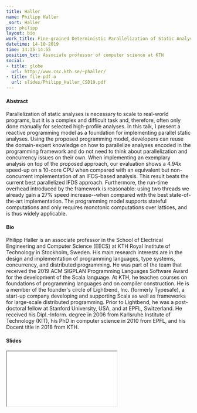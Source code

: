 ```yaml
---
title: Haller
name: Philipp Haller
_sort: Haller
pic: philipp
layout: bio
work_title: Fine-grained Deterministic Parallelization of Static Analyses
datetime: 14-10-2019
time: 14:35-14:55
position_txt: Associate professor of computer science at KTH
social:
- title: globe
  url: http://www.csc.kth.se/~phaller/
- title: file-pdf-o
  url: slides/Philipp_Haller_CSD19.pdf
---
```


#### Abstract
Parallelization of static analyses is necessary to scale to real-world programs, but it is a complex and difficult task and, therefore, often only done manually for selected high-profile analyses. In this talk, I present a reactive programming model as a foundation for implementing parallel static analyses. Using the proposed programming model, developers can reuse the domain-expert knowledge on how to parallelize analyses encoded in the programming framework and do not need to think about parallelization and concurrency issues on their own.  When implementing an exemplary analysis on top of the proposed approach, our evaluation shows a 4.94x speed-up on a 10-core CPU when compared with an equivalent but non-concurrent implementation of an IFDS-based analysis. This result beats the current best parallelized IFDS approach. Furthermore, the run-time overhead introduced by the framework is reasonable: using two threads we already gain a 27% speed increase--when compared with the best state-of-the-art implementation. The programming model supports stateful computations and only requires monotonic computations over lattices, and is thus widely applicable.

#### Bio
Philipp Haller is an associate professor in the School of Electrical Engineering and Computer Science (EECS) at KTH Royal Institute of Technology in Stockholm, Sweden. His main research interests are in the design and implementation of programming languages, type systems, concurrency, and distributed programming. He was part of the team that received the 2019 ACM SIGPLAN Programming Languages Software Award for the development of the Scala language. At KTH, he teaches courses on foundations of programming languages and on compiler construction. He is a member of the founder's circle of Lightbend, Inc. (formerly Typesafe), a start-up company developing and supporting Scala as well as frameworks for large-scale distributed programming. Prior to Lightbend, he was a post-doctoral fellow at Stanford University, USA, and at EPFL, Switzerland. He received his Dipl.-Inform. degree in 2006 from Karlsruhe Institute of Technology (KIT), his PhD in computer science in 2010 from EPFL, and his Docent title in 2018 from KTH.

#### Slides
<iframe class="slides" src="pdf/web/viewer.html?file=/slides/Philipp_Haller_CSD19.pdf"></iframe>

<!--
#### [Slides](https://speakerdeck.com/phaller/fine-grained-deterministic-parallelization-of-static-analyses)
-->